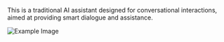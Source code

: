 This is a traditional AI assistant designed for conversational interactions, aimed at providing smart dialogue and assistance.

![Example Image](public/case1.jpg)